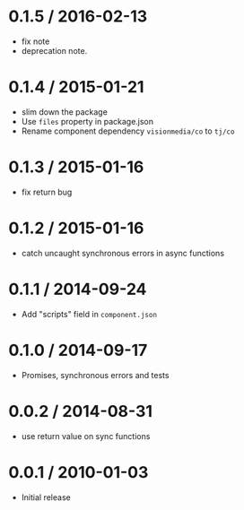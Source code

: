 
0.1.5 / 2016-02-13
====

  * fix note
  * deprecation note.

0.1.4 / 2015-01-21
====

  * slim down the package
  * Use `files` property in package.json
  * Rename component dependency `visionmedia/co` to `tj/co`

0.1.3 / 2015-01-16
====

  * fix return bug

0.1.2 / 2015-01-16
====

  * catch uncaught synchronous errors in async functions

0.1.1 / 2014-09-24
====

* Add "scripts" field in `component.json`

0.1.0 / 2014-09-17
====

 * Promises, synchronous errors and tests

0.0.2 / 2014-08-31
====

 * use return value on sync functions

0.0.1 / 2010-01-03
====

  * Initial release
